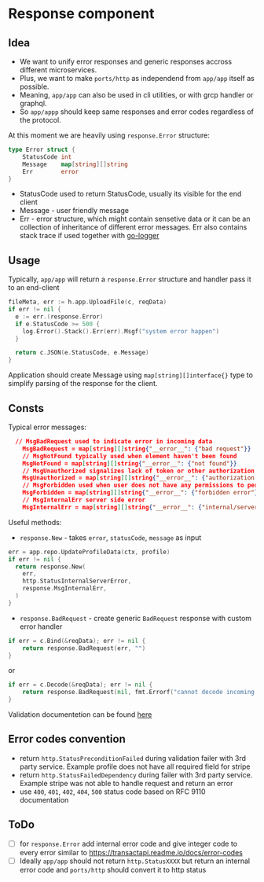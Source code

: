 # Response component

## Idea
- We want to unify error responses and generic responses accross different microservices.
- Plus, we want to make `ports/http` as independend from `app/app` itself as possible.
- Meaning, `app/app` can also be used in cli utilities, or with grcp handler or graphql.
- So `app/appp` should keep same responses and error codes regardless of the protocol.


At this moment we are heavily using `response.Error` structure:
```go
type Error struct {
	StatusCode int
	Message    map[string][]string
	Err        error
}
```

- StatusCode used to return StatusCode, usually its visible for the end client
- Message - user friendly message
- Err - error structure, which might contain sensetive data or it can be an collection of inheritance of different error messages. Err also contains stack trace if used together with [go-logger](https://github.com/webdevelop-pro/go-logger)


## Usage

Typically, `app/app` will return a `response.Error` structure and handler pass it to an end-client

```go
fileMeta, err := h.app.UploadFile(c, reqData)
if err != nil {
  e := err.(response.Error)
  if e.StatusCode >= 500 {
    log.Error().Stack().Err(err).Msgf("system error happen")
  }

  return c.JSON(e.StatusCode, e.Message)
}
```

Application should create Message using `map[string][]interface{}` type to simplify parsing of the response for the client.

## Consts

Typical error messages:
```json
  // MsgBadRequest used to indicate error in incoming data
	MsgBadRequest = map[string][]string{"__error__": {"bad request"}}
	// MsgNotFound typically used when element haven't been found
	MsgNotFound = map[string][]string{"__error__": {"not found"}}
	// MsgUnauthorized signalizes lack of token or other authorization data
	MsgUnauthorized = map[string][]string{"__error__": {"authorization error"}}
	// MsgForbidden used when user does not have any permissions to perform action
	MsgForbidden = map[string][]string{"__error__": {"forbidden error"}}
	// MsgInternalErr server side error
	MsgInternalErr = map[string][]string{"__error__": {"internal/server error"}}
```

Useful methods:
- `response.New` - takes `error`, `statusCode`, `message` as input
```go
err = app.repo.UpdateProfileData(ctx, profile)
if err != nil {
  return response.New(
    err,
    http.StatusInternalServerError,
    response.MsgInternalErr,
  )
}
```

- `response.BadRequest` - create generic `BadRequest` response with custom error handler
```go
if err = c.Bind(&reqData); err != nil {
	return response.BadRequest(err, "")
}
```
or 
```go
if err = c.Decode(&reqData); err != nil {
	return response.BadRequest(nil, fmt.Errorf("cannot decode incoming data"))
}
```

Validation documentetion can be found [here](../validator)

## Error codes convention

- return `http.StatusPreconditionFailed` during validation failer with 3rd party service. Example profile does not have all required field for stripe
- return `http.StatusFailedDependency` during failer with 3rd party service. Example stripe was not able to handle request and return an error
- use `400`, `401`, `402`, `404`, `500` status code based on RFC 9110 documentation

## ToDo

- [ ] for `response.Error` add internal error code and give integer code to every error similar to https://transactapi.readme.io/docs/error-codes
- [ ] Ideally `app/app` should not return `http.StatusXXXX` but return an internal error code and `ports/http` should convert it to http status